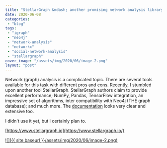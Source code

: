 ```yaml
---
title: "StellarGraph &mdash; another promising network analysis library for Python and Scala"
date: 2020-06-08
categories: 
 - "blog"
tags: 
 - "igraph"
 - "neo4j"
 - "network-analysis"
 - "networkx"
 - "social-network-analysis"
 - "stellargraph"
cover_image: "/assets/img/2020/06/image-2.png"
layout: "post"
---
```


Network (graph) analysis is a complicated topic. There are several tools available for this task with different pros and cons. Recently, I stumbled upon another tool StellarGraph. StellarGraph authors claim to provide excellent performance; NumPy, Pandas, TensorFlow integration, an impressive set of algorithms, inter compatibility with Neo4j (THE graph database); and much more. The [documentation](https://stellargraph.readthedocs.io/en/stable/index.html) looks very clear and extensive too. 

I didn't use it yet, but I certainly plan to.

[https://www.stellargraph.io](https://www.stellargraph.io/)

[![]({{ site.baseurl }}/assets/img/2020/06/image-2.png)](https://www.stellargraph.io/)
